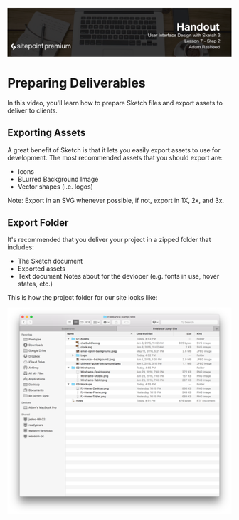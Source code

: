 ![](headings/7.2.png)

# Preparing Deliverables

In this video, you'll learn how to prepare Sketch files and export assets to deliver to clients.

## Exporting Assets
A great benefit of Sketch is that it lets you easily export assets to use for development.
The most recommended assets that you should export are:
- Icons
- BLurred Background Image
- Vector shapes (i.e. logos)

Note: Export in an SVG whenever possible, if not, export in 1X, 2x, and 3x.


## Export Folder
It's recommended that you deliver your project in a zipped folder that includes:
- The Sketch document
- Exported assets
- Text document Notes about for the devloper (e.g. fonts in use, hover states, etc.)

This is how the project folder for our site looks like: 

![](7-2-folder.png)

